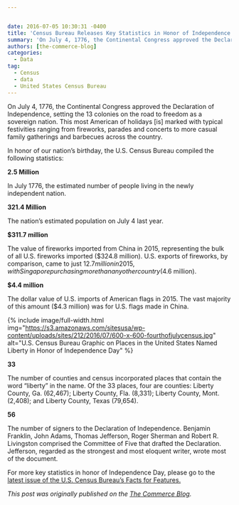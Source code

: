 ```yaml
---


date: 2016-07-05 10:30:31 -0400
title: 'Census Bureau Releases Key Statistics in Honor of Independence Day'
summary: 'On July 4, 1776, the Continental Congress approved the Declaration of Independence, setting the 13 colonies on the road to freedom as a sovereign nation. This most American of holidays [is] marked with typical festivities ranging from fireworks, parades and concerts to more casual family gatherings and barbecues across the country. In honor of our'
authors: [the-commerce-blog]
categories:
  - Data
tag:
  - Census
  - data
  - United States Census Bureau
---
```


On July 4, 1776, the Continental Congress approved the Declaration of Independence, setting the 13 colonies on the road to freedom as a sovereign nation. This most American of holidays [is] marked with typical festivities ranging from fireworks, parades and concerts to more casual family gatherings and barbecues across the country.

In honor of our nation&#8217;s birthday, the U.S. Census Bureau compiled the following statistics:

**2.5 Million**

In July 1776, the estimated number of people living in the newly independent nation.

**321.4 Million**

The nation’s  estimated population on July 4 last year.

**$311.7 million**

The value of fireworks imported from China in 2015, representing the bulk of all U.S. fireworks imported ($324.8 million). U.S. exports of fireworks, by comparison, came to just $12.7 million in 2015, with Singapore purchasing more than any other country ($4.6 million).

**$4.4 million**

The dollar value of U.S. imports of American flags in 2015. The vast majority of this amount ($4.3 million) was for U.S. flags made in China.


{% include image/full-width.html img="https://s3.amazonaws.com/sitesusa/wp-content/uploads/sites/212/2016/07/600-x-600-fourthofjulycensus.jpg" alt="U.S. Census Bureau Graphic on Places in the United States Named Liberty in Honor of Independence Day" %}

**33**

The number of counties and census incorporated places that contain the word “liberty” in the name. Of the 33 places, four are counties: Liberty County, Ga. (62,467); Liberty County, Fla. (8,331); Liberty County, Mont. (2,408); and Liberty County, Texas (79,654).

**56**

The number of signers to the Declaration of Independence. Benjamin Franklin, John Adams, Thomas Jefferson, Roger Sherman and Robert R. Livingston comprised the Committee of Five that drafted the Declaration. Jefferson, regarded as the strongest and most eloquent writer, wrote most of the document.

For more key statistics in honor of Independence Day, please go to the [latest issue of the U.S. Census Bureau&#8217;s Facts for Features.](http://www.census.gov/newsroom/facts-for-features/2016/cb16-ff13.html)

_This post was originally published on the [The Commerce Blog](https://www.commerce.gov/news/the-commerce-blog)._
